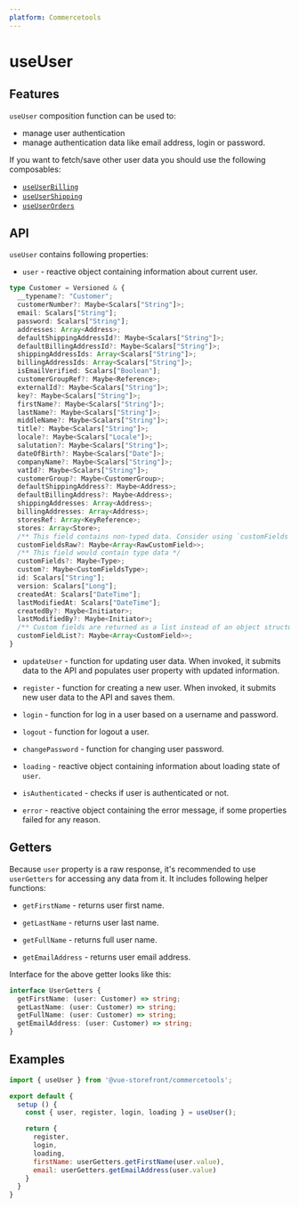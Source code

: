 ```yaml
---
platform: Commercetools
---
```


# useUser

## Features

`useUser` composition function can be used to:

- manage user authentication
- manage authentication data like email address, login or password.

If you want to fetch/save other user data you should use the following composables:
- [`useUserBilling`](./use-user-billing.md)
- [`useUserShipping`](./use-user-shipping.md)
- [`useUserOrders`](./use-user-orders.md)

## API

`useUser` contains following properties:

- `user` - reactive object containing information about current user.

```ts
type Customer = Versioned & {
  __typename?: "Customer";
  customerNumber?: Maybe<Scalars["String"]>;
  email: Scalars["String"];
  password: Scalars["String"];
  addresses: Array<Address>;
  defaultShippingAddressId?: Maybe<Scalars["String"]>;
  defaultBillingAddressId?: Maybe<Scalars["String"]>;
  shippingAddressIds: Array<Scalars["String"]>;
  billingAddressIds: Array<Scalars["String"]>;
  isEmailVerified: Scalars["Boolean"];
  customerGroupRef?: Maybe<Reference>;
  externalId?: Maybe<Scalars["String"]>;
  key?: Maybe<Scalars["String"]>;
  firstName?: Maybe<Scalars["String"]>;
  lastName?: Maybe<Scalars["String"]>;
  middleName?: Maybe<Scalars["String"]>;
  title?: Maybe<Scalars["String"]>;
  locale?: Maybe<Scalars["Locale"]>;
  salutation?: Maybe<Scalars["String"]>;
  dateOfBirth?: Maybe<Scalars["Date"]>;
  companyName?: Maybe<Scalars["String"]>;
  vatId?: Maybe<Scalars["String"]>;
  customerGroup?: Maybe<CustomerGroup>;
  defaultShippingAddress?: Maybe<Address>;
  defaultBillingAddress?: Maybe<Address>;
  shippingAddresses: Array<Address>;
  billingAddresses: Array<Address>;
  storesRef: Array<KeyReference>;
  stores: Array<Store>;
  /** This field contains non-typed data. Consider using `customFields` as a typed alternative. */
  customFieldsRaw?: Maybe<Array<RawCustomField>>;
  /** This field would contain type data */
  customFields?: Maybe<Type>;
  custom?: Maybe<CustomFieldsType>;
  id: Scalars["String"];
  version: Scalars["Long"];
  createdAt: Scalars["DateTime"];
  lastModifiedAt: Scalars["DateTime"];
  createdBy?: Maybe<Initiator>;
  lastModifiedBy?: Maybe<Initiator>;
  /** Custom fields are returned as a list instead of an object structure. */
  customFieldList?: Maybe<Array<CustomField>>;
}
```

- `updateUser` - function for updating user data. When invoked, it submits data to the API and populates user property with updated information.

- `register` - function for creating a new user. When invoked, it submits new user data to the API and saves them.

- `login` - function for log in a user based on a username and password.

- `logout` - function for logout a user.

- `changePassword` - function for changing user password.

- `loading` - reactive object containing information about loading state of `user`.

- `isAuthenticated` - checks if user is authenticated or not.

- `error` - reactive object containing the error message, if some properties failed for any reason.

## Getters

Because `user` property is a raw response, it's recommended to use `userGetters` for accessing any data from it. It includes following helper functions:

- `getFirstName` - returns user first name.

- `getLastName` - returns user last name.

- `getFullName` - returns full user name.

- `getEmailAddress` - returns user email address.

Interface for the above getter looks like this:

```ts
interface UserGetters {
  getFirstName: (user: Customer) => string;
  getLastName: (user: Customer) => string;
  getFullName: (user: Customer) => string;
  getEmailAddress: (user: Customer) => string;
}
```

## Examples

```js
import { useUser } from '@vue-storefront/commercetools';

export default {
  setup () {
    const { user, register, login, loading } = useUser();

    return {
      register,
      login,
      loading,
      firstName: userGetters.getFirstName(user.value),
      email: userGetters.getEmailAddress(user.value)
    }
  }
}
```
